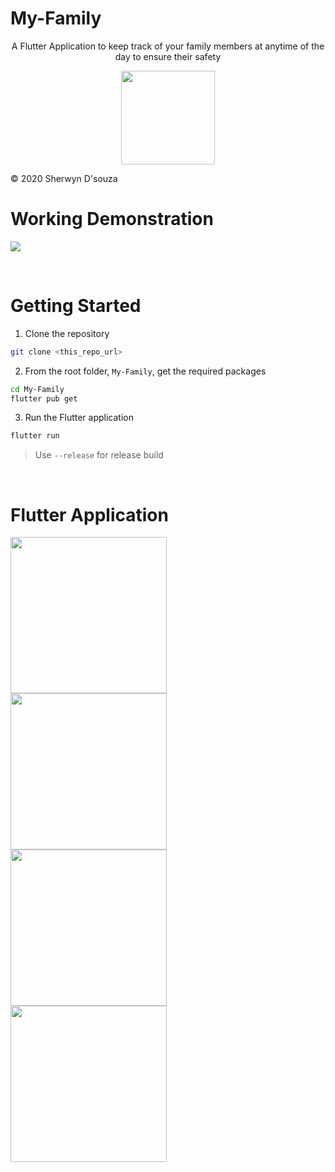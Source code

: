 # My-Family

<div style="text-align:center;">
  
A Flutter Application to keep track of your family members at anytime of the day to ensure their safety

<img src="images/family.png" width="150px" height="150px"/><br>

</div>
© 2020 Sherwyn D'souza
<br>

# Working Demonstration

![](images/working.gif)

<br>

# Getting Started

1. Clone the repository

```bash
git clone <this_repo_url>
```
2. From the root folder, `My-Family`, get the required packages

```bash
cd My-Family
flutter pub get
```
3. Run the Flutter application

```bash
flutter run
```

> Use `--release` for release build


<br>

# Flutter Application

<div>

<img align="left" src="images/splash_screen.jpg" width="250"/>

<img align="left" src="images/tracking.jpg" width="250"/>

<img align="left" src="images/my_update.jpg" width="250"/>

<img align="left" src="images/update_other.jpg" width="250"/>

</div>
